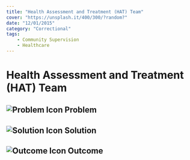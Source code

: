 ```yaml
---
title: "Health Assessment and Treatment (HAT) Team"
cover: "https://unsplash.it/400/300/?random?"
date: "12/01/2015"
category: "Correctional"
tags:
    - Community Supervision
    - Healthcare
---
```


# Health Assessment and Treatment (HAT) Team

## ![Problem Icon](https://github.com/google/material-design-icons/raw/master/alert/1x_web/ic_error_outline_black_48dp.png "Problem") Problem

## ![Solution Icon](https://github.com/google/material-design-icons/raw/master/action/1x_web/ic_lightbulb_outline_black_48dp.png "Solution") Solution

## ![Outcome Icon](https://github.com/google/material-design-icons/raw/master/action/1x_web/ic_view_list_black_48dp.png "Outcome") Outcome
